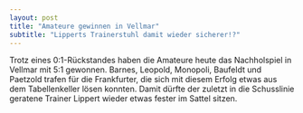 ```yaml
---
layout: post
title: "Amateure gewinnen in Vellmar"
subtitle: "Lipperts Trainerstuhl damit wieder sicherer!?"
---
```


Trotz eines 0:1-Rückstandes haben die Amateure heute das Nachholspiel in Vellmar mit 5:1 gewonnen. Barnes, Leopold, Monopoli, Baufeldt und Paetzold trafen für die Frankfurter, die sich mit diesem Erfolg etwas aus dem Tabellenkeller lösen konnten. Damit dürfte der zuletzt in die Schusslinie geratene Trainer Lippert wieder etwas fester im Sattel sitzen.


